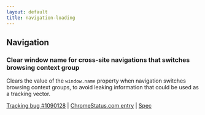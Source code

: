```yaml
---
layout: default
title: navigation-loading
---
```


## Navigation

### Clear window name for cross-site navigations that switches browsing context group

Clears the value of the `window.name` property when navigation switches browsing context groups, to avoid leaking information that could be used as a tracking vector.

[Tracking bug #1090128](https://issues.chromium.org/issues/1090128) | [ChromeStatus.com entry](https://chromestatus.com/feature/5962406356320256) | [Spec](https://html.spec.whatwg.org/multipage/browsing-the-web.html#resetBCName)
